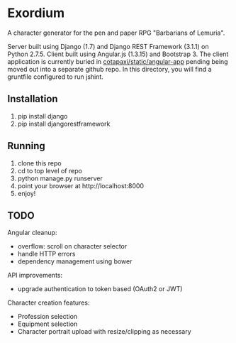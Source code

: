 # Exordium
A character generator for the pen and paper RPG "Barbarians of Lemuria".

Server built using Django (1.7) and Django REST Framework (3.1.1) on Python 2.7.5.
Client built using Angular.js (1.3.15) and Bootstrap 3. The client application is
currently buried in [cotapaxi/static/angular-app](cotapaxi/static/angular-app) pending being moved out into
a separate github repo. In this directory, you will find a gruntfile configured to run jshint.

## Installation
1. pip install django
2. pip install djangorestframework

## Running
1. clone this repo
2. cd to top level of repo 
3. python manage.py runserver
4. point your browser at http://localhost:8000
5. enjoy! 

## TODO
Angular cleanup:

* overflow: scroll on character selector
* handle HTTP errors
* dependency management using bower

API improvements:

* upgrade authentication to token based (OAuth2 or JWT)

Character creation features:

* Profession selection
* Equipment selection
* Character portrait upload with resize/clipping as necessary
